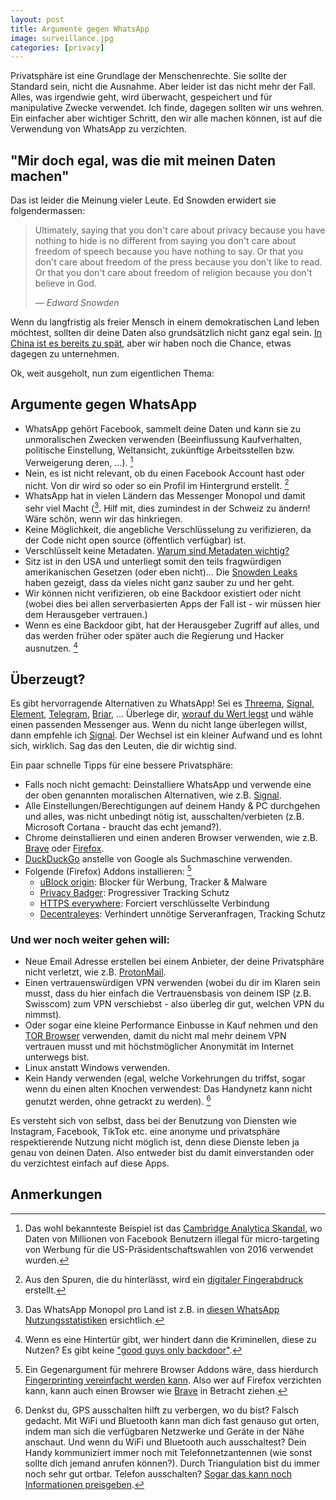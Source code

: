 ```yaml
---
layout: post
title: Argumente gegen WhatsApp
image: surveillance.jpg
categories: [privacy]
---
```


Privatsphäre ist eine Grundlage der Menschenrechte. Sie sollte der Standard sein, nicht die Ausnahme. Aber leider ist das nicht mehr der Fall. Alles, was irgendwie geht, wird überwacht, gespeichert und für manipulative Zwecke verwendet.
Ich finde, dagegen sollten wir uns wehren. Ein einfacher aber wichtiger Schritt, den wir alle machen können, ist auf die Verwendung von WhatsApp zu verzichten.

## "Mir doch egal, was die mit meinen Daten machen"
Das ist leider die Meinung vieler Leute. Ed Snowden erwidert sie folgendermassen:

> Ultimately, saying that you don't care about privacy because you have nothing to hide is no different from saying you don't care about freedom of speech because you have nothing to say. Or that you don't care about freedom of the press because you don't like to read. Or that you don't care about freedom of religion because you don't believe in God. 
> 
> &mdash; <cite>Edward Snowden</cite>

Wenn du langfristig als freier Mensch in einem demokratischen Land leben möchtest, sollten dir deine Daten also grundsätzlich nicht ganz egal sein. [In China ist es bereits zu spät](https://en.wikipedia.org/wiki/Mass_surveillance_in_China), aber wir haben noch die Chance, etwas dagegen zu unternehmen.

Ok, weit ausgeholt, nun zum eigentlichen Thema:

## Argumente gegen WhatsApp
- WhatsApp gehört Facebook, sammelt deine Daten und kann sie zu unmoralischen Zwecken verwenden (Beeinflussung Kaufverhalten, politische Einstellung, Weltansicht, zukünftige Arbeitsstellen bzw. Verweigerung deren, ...). [^1]
- Nein, es ist nicht relevant, ob du einen Facebook Account hast oder nicht. Von dir wird so oder so ein Profil im Hintergrund erstellt. [^2]
- WhatsApp hat in vielen Ländern das Messenger Monopol und damit sehr viel Macht ([^3]. Hilf mit, dies zumindest in der Schweiz zu ändern! Wäre schön, wenn wir das hinkriegen.
- Keine Möglichkeit, die angebliche Verschlüsselung zu verifizieren, da der Code nicht open source (öffentlich verfügbar) ist.
- Verschlüsselt keine Metadaten. [Warum sind Metadaten wichtig?](https://ssd.eff.org/en/module/why-metadata-matters)
- Sitz ist in den USA und unterliegt somit den teils fragwürdigen amerikanischen Gesetzen (oder eben nicht)... Die [Snowden Leaks](https://www.lawfareblog.com/snowden-revelations) haben gezeigt, dass da vieles nicht ganz sauber zu und her geht.
- Wir können nicht verifizieren, ob eine Backdoor existiert oder nicht (wobei dies bei allen serverbasierten Apps der Fall ist - wir müssen hier dem Herausgeber vertrauen.)
- Wenn es eine Backdoor gibt, hat der Herausgeber Zugriff auf alles, und das werden früher oder später auch die Regierung und Hacker ausnutzen. [^4]

## Überzeugt?
Es gibt hervorragende Alternativen zu WhatsApp! Sei es [Threema](https://threema.ch/), [Signal](https://signal.org/), [Element](https://element.io/), [Telegram](https://telegram.org/), [Briar](https://briarproject.org/), ... Überlege dir, [worauf du Wert legst](https://www.eff.org/deeplinks/2018/03/thinking-about-what-you-need-secure-messenger) und wähle einen passenden Messenger aus. Wenn du nicht lange überlegen willst, dann empfehle ich [Signal](https://signal.org/). Der Wechsel ist ein kleiner Aufwand und es lohnt sich, wirklich. Sag das den Leuten, die dir wichtig sind.
 
Ein paar schnelle Tipps für eine bessere Privatsphäre:
- Falls noch nicht gemacht: Deinstalliere WhatsApp und verwende eine der oben genannten moralischen Alternativen, wie z.B. [Signal](https://signal.org/de/).
- Alle Einstellungen/Berechtigungen auf deinem Handy & PC durchgehen und alles, was nicht unbedingt nötig ist, ausschalten/verbieten (z.B. Microsoft Cortana - braucht das echt jemand?).
- Chrome deinstallieren und einen anderen Browser verwenden, wie z.B. [Brave](https://brave.com/) oder [Firefox](https://www.mozilla.org/en-US/firefox/new/).
- [DuckDuckGo](https://duckduckgo.com/) anstelle von Google als Suchmaschine verwenden.
- Folgende (Firefox) Addons installieren: [^5]
  - [uBlock origin](https://addons.mozilla.org/en-US/firefox/addon/ublock-origin/): Blocker für Werbung, Tracker & Malware
  - [Privacy Badger](https://privacybadger.org/): Progressiver Tracking Schutz
  - [HTTPS everywhere](https://www.eff.org/https-everywhere): Forciert verschlüsselte Verbindung
  - [Decentraleyes](https://decentraleyes.org/): Verhindert unnötige Serveranfragen, Tracking Schutz

### Und wer noch weiter gehen will:
- Neue Email Adresse erstellen bei einem Anbieter, der deine Privatsphäre nicht verletzt, wie z.B. [ProtonMail](https://protonmail.com/).
- Einen vertrauenswürdigen VPN verwenden (wobei du dir im Klaren sein musst, dass du hier einfach die Vertrauensbasis von deinem ISP (z.B. Swisscom) zum VPN verschiebst - also überleg dir gut, welchen VPN du nimmst).
- Oder sogar eine kleine Performance Einbusse in Kauf nehmen und den [TOR Browser](https://www.torproject.org/download/) verwenden, damit du nicht mal mehr deinem VPN vertrauen musst und mit höchstmöglicher Anonymität im Internet unterwegs bist.
- Linux anstatt Windows verwenden.
- Kein Handy verwenden (egal, welche Vorkehrungen du triffst, sogar wenn du einen alten Knochen verwendest: Das Handynetz kann nicht genutzt werden, ohne getrackt zu werden). [^6]  

Es versteht sich von selbst, dass bei der Benutzung von Diensten wie Instagram, Facebook, TikTok etc. eine anonyme und privatsphäre respektierende Nutzung nicht möglich ist, denn diese Dienste leben ja genau von deinen Daten. Also entweder bist du damit einverstanden oder du verzichtest einfach auf diese Apps. 

## Anmerkungen
[^1]: Das wohl bekannteste Beispiel ist das [Cambridge Analytica Skandal](https://en.wikipedia.org/wiki/Facebook%E2%80%93Cambridge_Analytica_data_scandal), wo Daten von Millionen von Facebook Benutzern illegal für micro-targeting von Werbung für die US-Präsidentschaftswahlen von 2016 verwendet wurden.
[^2]: Aus den Spuren, die du hinterlässt, wird ein [digitaler Fingerabdruck](https://ssd.eff.org/en/module/what-fingerprinting#0) erstellt.
[^3]: Das WhatsApp Monopol pro Land ist z.B. in [diesen WhatsApp Nutzungsstatistiken](https://www.businessofapps.com/data/whatsapp-statistics/) ersichtlich.
[^4]: Wenn es eine Hintertür gibt, wer hindert dann die Kriminellen, diese zu Nutzen? Es gibt keine ["good guys only backdoor"](https://www.helpnetsecurity.com/2020/05/26/backdoor-encryption/).
[^5]: Ein Gegenargument für mehrere Browser Addons wäre, dass hierdurch [Fingerprinting vereinfacht werden kann](https://ssd.eff.org/en/module/what-fingerprinting#4). Also wer auf Firefox verzichten kann, kann auch einen Browser wie [Brave](https://brave.com/) in Betracht ziehen.
[^6]: Denkst du, GPS ausschalten hilft zu verbergen, wo du bist? Falsch gedacht. Mit WiFi und Bluetooth kann man dich fast genauso gut orten, indem man sich die verfügbaren Netzwerke und Geräte in der Nähe anschaut. Und wenn du WiFi und Bluetooth auch ausschaltest? Dein Handy kommuniziert immer noch mit Telefonnetzantennen (wie sonst sollte dich jemand anrufen können?). Durch Triangulation bist du immer noch sehr gut ortbar. Telefon ausschalten? [Sogar das kann noch Informationen preisgeben](https://ssd.eff.org/en/module/problem-mobile-phones).


